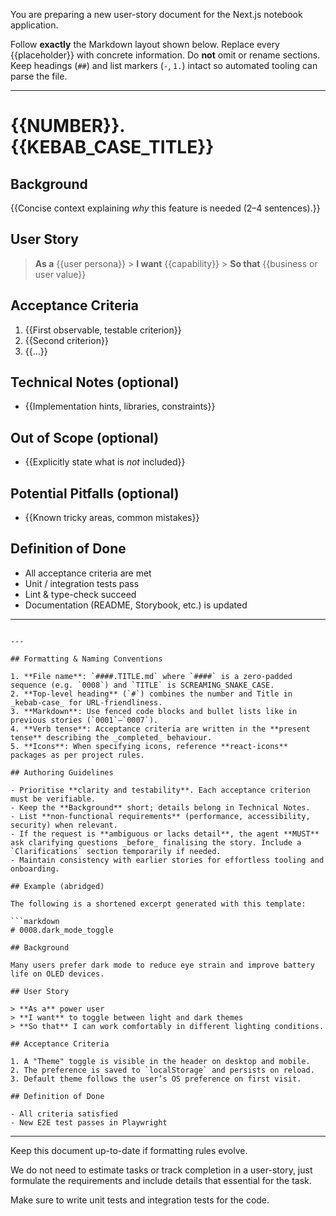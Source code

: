 You are preparing a new user-story document for the Next.js notebook application.

Follow **exactly** the Markdown layout shown below. Replace every {{placeholder}} with concrete information. Do **not** omit or rename sections. Keep headings (`##`) and list markers (`-`, `1.`) intact so automated tooling can parse the file.

---

# {{NUMBER}}.{{KEBAB_CASE_TITLE}}

## Background

{{Concise context explaining _why_ this feature is needed (2–4 sentences).}}

## User Story

> **As a** {{user persona}} > **I want** {{capability}} > **So that** {{business or user value}}

## Acceptance Criteria

1. {{First observable, testable criterion}}
2. {{Second criterion}}
3. {{…}}

## Technical Notes (optional)

- {{Implementation hints, libraries, constraints}}

## Out of Scope (optional)

- {{Explicitly state what is _not_ included}}

## Potential Pitfalls (optional)

- {{Known tricky areas, common mistakes}}

## Definition of Done

- All acceptance criteria are met
- Unit / integration tests pass
- Lint & type-check succeed
- Documentation (README, Storybook, etc.) is updated

---

````

---

## Formatting & Naming Conventions

1. **File name**: `####.TITLE.md` where `####` is a zero-padded sequence (e.g. `0008`) and `TITLE` is SCREAMING_SNAKE_CASE.
2. **Top-level heading** (`#`) combines the number and Title in _kebab-case_ for URL-friendliness.
3. **Markdown**: Use fenced code blocks and bullet lists like in previous stories (`0001`–`0007`).
4. **Verb tense**: Acceptance criteria are written in the **present tense** describing the _completed_ behaviour.
5. **Icons**: When specifying icons, reference **react-icons** packages as per project rules.

## Authoring Guidelines

- Prioritise **clarity and testability**. Each acceptance criterion must be verifiable.
- Keep the **Background** short; details belong in Technical Notes.
- List **non-functional requirements** (performance, accessibility, security) when relevant.
- If the request is **ambiguous or lacks detail**, the agent **MUST** ask clarifying questions _before_ finalising the story. Include a `Clarifications` section temporarily if needed.
- Maintain consistency with earlier stories for effortless tooling and onboarding.

## Example (abridged)

The following is a shortened excerpt generated with this template:

```markdown
# 0008.dark_mode_toggle

## Background

Many users prefer dark mode to reduce eye strain and improve battery life on OLED devices.

## User Story

> **As a** power user
> **I want** to toggle between light and dark themes
> **So that** I can work comfortably in different lighting conditions.

## Acceptance Criteria

1. A "Theme" toggle is visible in the header on desktop and mobile.
2. The preference is saved to `localStorage` and persists on reload.
3. Default theme follows the user’s OS preference on first visit.

## Definition of Done

- All criteria satisfied
- New E2E test passes in Playwright
````

---

Keep this document up-to-date if formatting rules evolve.

We do not need to estimate tasks or track completion in a user-story, just formulate the requirements and include details that essential for the task.

Make sure to write unit tests and integration tests for the code.
